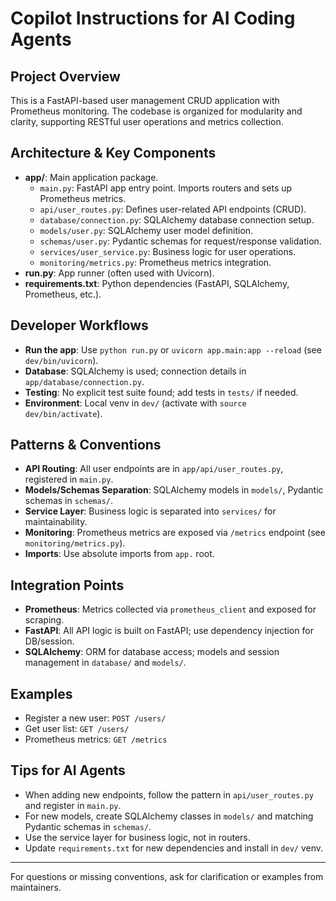 # Copilot Instructions for AI Coding Agents

## Project Overview
This is a FastAPI-based user management CRUD application with Prometheus monitoring. The codebase is organized for modularity and clarity, supporting RESTful user operations and metrics collection.

## Architecture & Key Components
- **app/**: Main application package.
  - `main.py`: FastAPI app entry point. Imports routers and sets up Prometheus metrics.
  - `api/user_routes.py`: Defines user-related API endpoints (CRUD).
  - `database/connection.py`: SQLAlchemy database connection setup.
  - `models/user.py`: SQLAlchemy user model definition.
  - `schemas/user.py`: Pydantic schemas for request/response validation.
  - `services/user_service.py`: Business logic for user operations.
  - `monitoring/metrics.py`: Prometheus metrics integration.
- **run.py**: App runner (often used with Uvicorn).
- **requirements.txt**: Python dependencies (FastAPI, SQLAlchemy, Prometheus, etc.).

## Developer Workflows
- **Run the app**: Use `python run.py` or `uvicorn app.main:app --reload` (see `dev/bin/uvicorn`).
- **Database**: SQLAlchemy is used; connection details in `app/database/connection.py`.
- **Testing**: No explicit test suite found; add tests in `tests/` if needed.
- **Environment**: Local venv in `dev/` (activate with `source dev/bin/activate`).

## Patterns & Conventions
- **API Routing**: All user endpoints are in `app/api/user_routes.py`, registered in `main.py`.
- **Models/Schemas Separation**: SQLAlchemy models in `models/`, Pydantic schemas in `schemas/`.
- **Service Layer**: Business logic is separated into `services/` for maintainability.
- **Monitoring**: Prometheus metrics are exposed via `/metrics` endpoint (see `monitoring/metrics.py`).
- **Imports**: Use absolute imports from `app.` root.

## Integration Points
- **Prometheus**: Metrics collected via `prometheus_client` and exposed for scraping.
- **FastAPI**: All API logic is built on FastAPI; use dependency injection for DB/session.
- **SQLAlchemy**: ORM for database access; models and session management in `database/` and `models/`.

## Examples
- Register a new user: `POST /users/`
- Get user list: `GET /users/`
- Prometheus metrics: `GET /metrics`

## Tips for AI Agents
- When adding new endpoints, follow the pattern in `api/user_routes.py` and register in `main.py`.
- For new models, create SQLAlchemy classes in `models/` and matching Pydantic schemas in `schemas/`.
- Use the service layer for business logic, not in routers.
- Update `requirements.txt` for new dependencies and install in `dev/` venv.

---
For questions or missing conventions, ask for clarification or examples from maintainers.
